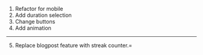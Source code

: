 1. Refactor for mobile
2. Add duration selection
3. Change buttons
4. Add animation

---

5. Replace blogpost feature with streak counter.=
